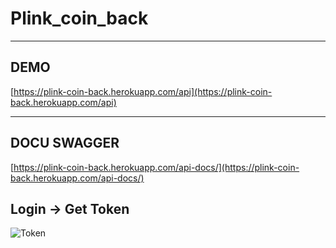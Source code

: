 # Plink_coin_back

---

## DEMO

[https://plink-coin-back.herokuapp.com/api](https://plink-coin-back.herokuapp.com/api)

---

## DOCU SWAGGER

[https://plink-coin-back.herokuapp.com/api-docs/](https://plink-coin-back.herokuapp.com/api-docs/)

## Login -> Get Token 

![Token](https://user-images.githubusercontent.com/12036681/70441322-2bab8680-1a62-11ea-9e3e-0da731c71708.gif)

